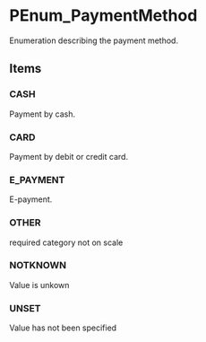 # PEnum_PaymentMethod

Enumeration describing the payment method.

## Items

### CASH
Payment by cash.

### CARD
Payment by debit or credit card.

### E_PAYMENT
E-payment.

### OTHER
required category not on scale

### NOTKNOWN
Value is unkown

### UNSET
Value has not been specified
